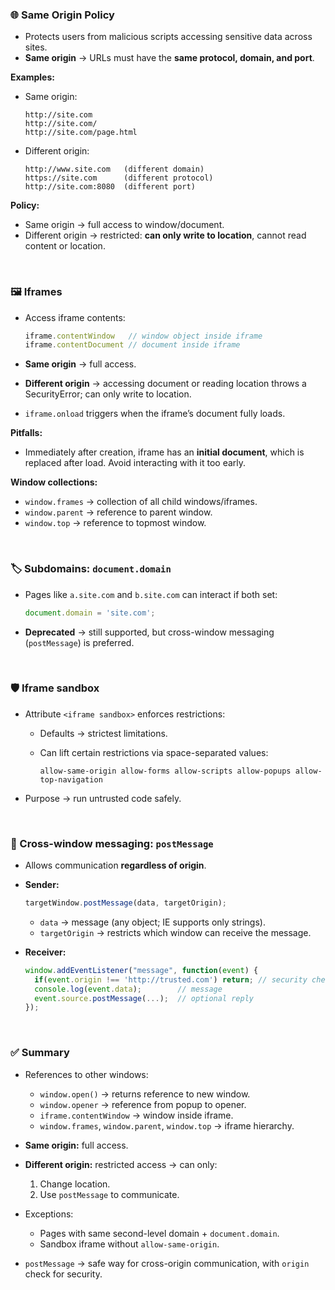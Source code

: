 
### 🌐 Same Origin Policy

* Protects users from malicious scripts accessing sensitive data across sites.
* **Same origin** → URLs must have the **same protocol, domain, and port**.

**Examples:**

* Same origin:

  ```
  http://site.com
  http://site.com/
  http://site.com/page.html
  ```
* Different origin:

  ```
  http://www.site.com   (different domain)
  https://site.com      (different protocol)
  http://site.com:8080  (different port)
  ```

**Policy:**

* Same origin → full access to window/document.
* Different origin → restricted: **can only write to location**, cannot read content or location.

<br>

### 🖼 Iframes

* Access iframe contents:

  ```js
  iframe.contentWindow   // window object inside iframe
  iframe.contentDocument // document inside iframe
  ```

* **Same origin** → full access.

* **Different origin** → accessing document or reading location throws a SecurityError; can only write to location.

* `iframe.onload` triggers when the iframe’s document fully loads.

**Pitfalls:**

* Immediately after creation, iframe has an **initial document**, which is replaced after load. Avoid interacting with it too early.

**Window collections:**

* `window.frames` → collection of all child windows/iframes.
* `window.parent` → reference to parent window.
* `window.top` → reference to topmost window.

<br>

### 🏷 Subdomains: `document.domain`

* Pages like `a.site.com` and `b.site.com` can interact if both set:

  ```js
  document.domain = 'site.com';
  ```
* **Deprecated** → still supported, but cross-window messaging (`postMessage`) is preferred.

<br>

### 🛡 Iframe sandbox

* Attribute `<iframe sandbox>` enforces restrictions:

  * Defaults → strictest limitations.
  * Can lift certain restrictions via space-separated values:

    ```
    allow-same-origin allow-forms allow-scripts allow-popups allow-top-navigation
    ```
* Purpose → run untrusted code safely.

<br>

### 💬 Cross-window messaging: `postMessage`

* Allows communication **regardless of origin**.

* **Sender:**

  ```js
  targetWindow.postMessage(data, targetOrigin);
  ```

  * `data` → message (any object; IE supports only strings).
  * `targetOrigin` → restricts which window can receive the message.

* **Receiver:**

  ```js
  window.addEventListener("message", function(event) {
    if(event.origin !== 'http://trusted.com') return; // security check
    console.log(event.data);        // message
    event.source.postMessage(...);  // optional reply
  });
  ```

<br>

### ✅ Summary

* References to other windows:

  * `window.open()` → returns reference to new window.
  * `window.opener` → reference from popup to opener.
  * `iframe.contentWindow` → window inside iframe.
  * `window.frames`, `window.parent`, `window.top` → iframe hierarchy.

* **Same origin:** full access.

* **Different origin:** restricted access → can only:

  1. Change location.
  2. Use `postMessage` to communicate.

* Exceptions:

  * Pages with same second-level domain + `document.domain`.
  * Sandbox iframe without `allow-same-origin`.

* `postMessage` → safe way for cross-origin communication, with `origin` check for security.
